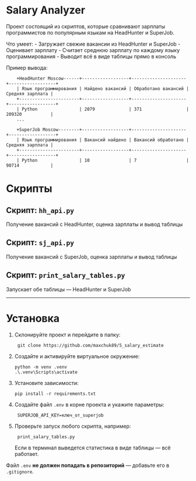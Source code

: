 # Salary Analyzer
Проект состоящий из скриптов, которые сравнивают зарплаты программистов по популярным языкам на HeadHunter и SuperJob.

Что умеет:
	- Загружает свежие вакансии из HeadHunter и SuperJob
	- Оценивает зарплату
	- Считает среднюю зарплату по каждому языку программирования
	- Выводит всё в виде таблицы прямо в консоль

Пример вывода:
```
	+HeadHunter Moscow------+------------------+---------------------+------------------+
	| Язык программирования | Найдено вакансий | Обработано вакансий | Средняя зарплата |
	+-----------------------+------------------+---------------------+------------------+
	| Python                | 2079             | 371                 | 209320           |
	...

	+SuperJob Moscow--------+------------------+---------------------+------------------+
	| Язык программирования | Вакансий найдено | Вакансий обработано | Средняя зарплата |
	+-----------------------+------------------+---------------------+------------------+
	| Python                | 10               | 7                   | 90714            |
```

# Скрипты

## Скрипт: `hh_api.py`

Получение вакансий с HeadHunter, оценка зарплаты и вывод таблицы 

## Скрипт: `sj_api.py` 

Получение вакансий с SuperJob, оценка зарплаты и вывод таблицы  

## Скрипт: `print_salary_tables.py`

Запускает обе таблицы — HeadHunter и SuperJob

---

# Установка

1. Склонируйте проект и перейдите в папку:
   ```
	git clone https://github.com/maxchuk89/5_salary_estimate
   ```

2. Создайте и активируйте виртуальное окружение:
   ```
   python -m venv .venv
   .\.venv\Scripts\activate
   ```

3. Установите зависимости:
   ```
   pip install -r requirements.txt
   ```

4. Создайте файл `.env` в корне проекта и укажите параметры:
   ```
	SUPERJOB_API_KEY=ключ_от_superjob

   ```

5. Проверьте запуск любого скрипта, например:
   ```
	print_salary_tables.py
   ```

   Если в терминал выведется статистика в виде таблицы — всё работает.
   
Файл `.env` **не должен попадать в репозиторий** — добавьте его в `.gitignore`.